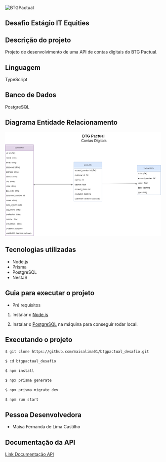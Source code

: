 ![BTGPactual](https://logodownload.org/wp-content/uploads/2014/07/btg-pactual-logo-5.png)


## **Desafio Estágio IT Equities** ##

## **Descrição do projeto**

Projeto de desenvolvimento de uma API de contas digitais do BTG Pactual. 

## **Linguagem**

TypeScript

## **Banco de Dados**

PostgreSQL

## **Diagrama Entidade Relacionamento**

![alt text](btg_atualizado.drawio.png)

## **Tecnologias utilizadas**

* Node.js
* Prisma
* PostgreSQL
* NestJS

## **Guia para executar o projeto**

* Pré requisitos

1. Instalar o [Node.js](https://nodejs.org/en/download)

2. Instalar o [PostgreSQL](https://www.postgresql.org/download/) na máquina para conseguir rodar local.

## **Executando o projeto**

```bash
$ git clone https://github.com/maisalima01/btgpactual_desafio.git
```
```bash
$ cd btgpactual_desafio
```
```bash
$ npm install
```
```bash
$ npx prisma generate
```
```bash
$ npx prisma migrate dev
```
```bash
$ npm run start
```

## **Pessoa Desenvolvedora**

- Maísa Fernanda de Lima Castilho

## **Documentação da API**

<a href="https://documenter.getpostman.com/view/23891722/2s9XxyRtT7">Link Documentação API</a>
